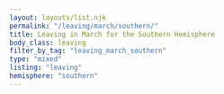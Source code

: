 ```yaml
---
layout: layouts/list.njk
permalink: "/leaving/march/southern/"
title: Leaving in March for the Southern Hemisphere
body_class: leaving
filter_by_tag: "leaving_march_southern"
type: "mixed"
listing: "leaving"
hemisphere: "southern"
---
```

